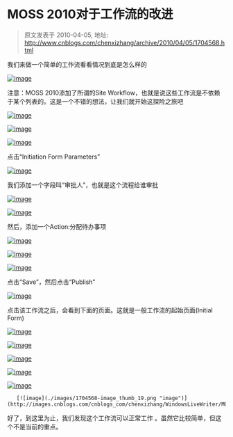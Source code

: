 # MOSS 2010对于工作流的改进 
> 原文发表于 2010-04-05, 地址: http://www.cnblogs.com/chenxizhang/archive/2010/04/05/1704568.html 


我们来做一个简单的工作流看看情况到底是怎么样的

 [![image](./images/1704568-image_thumb_2.png "image")](http://images.cnblogs.com/cnblogs_com/chenxizhang/WindowsLiveWriter/MOSS2010SharePointDesigner_9410/image_6.png) 

 注意：MOSS 2010添加了所谓的Site Workflow，也就是说这些工作流是不依赖于某个列表的。这是一个不错的想法，让我们就开始这探险之旅吧

 [![image](./images/1704568-image_thumb_3.png "image")](http://images.cnblogs.com/cnblogs_com/chenxizhang/WindowsLiveWriter/MOSS2010SharePointDesigner_9410/image_8.png) 

 [![image](./images/1704568-image_thumb_4.png "image")](http://images.cnblogs.com/cnblogs_com/chenxizhang/WindowsLiveWriter/MOSS2010SharePointDesigner_9410/image_10.png) 

   [![image](./images/1704568-image_thumb_5.png "image")](http://images.cnblogs.com/cnblogs_com/chenxizhang/WindowsLiveWriter/MOSS2010SharePointDesigner_9410/image_12.png) 

 点击“Initiation Form Parameters”

 [![image](./images/1704568-image_thumb_7.png "image")](http://images.cnblogs.com/cnblogs_com/chenxizhang/WindowsLiveWriter/MOSS2010SharePointDesigner_9410/image_16.png) 

  我们添加一个字段叫“审批人”，也就是这个流程给谁审批

 [![image](./images/1704568-image_thumb_8.png "image")](http://images.cnblogs.com/cnblogs_com/chenxizhang/WindowsLiveWriter/MOSS2010SharePointDesigner_9410/image_18.png) 

 [![image](./images/1704568-image_thumb_9.png "image")](http://images.cnblogs.com/cnblogs_com/chenxizhang/WindowsLiveWriter/MOSS2010SharePointDesigner_9410/image_20.png) 

 然后，添加一个Action:分配待办事项

 [![image](./images/1704568-image_thumb_10.png "image")](http://images.cnblogs.com/cnblogs_com/chenxizhang/WindowsLiveWriter/MOSS2010SharePointDesigner_9410/image_22.png) 

 [![image](./images/1704568-image_thumb_11.png "image")](http://images.cnblogs.com/cnblogs_com/chenxizhang/WindowsLiveWriter/MOSS2010SharePointDesigner_9410/image_24.png) 

 [![image](./images/1704568-image_thumb_12.png "image")](http://images.cnblogs.com/cnblogs_com/chenxizhang/WindowsLiveWriter/MOSS2010SharePointDesigner_9410/image_26.png) 

 点击“Save”，然后点击“Publish”

 [![image](./images/1704568-image_thumb_13.png "image")](http://images.cnblogs.com/cnblogs_com/chenxizhang/WindowsLiveWriter/MOSS2010SharePointDesigner_9410/image_28.png) 

 点击该工作流之后，会看到下面的页面。这就是一般工作流的起始页面(Initial Form)

 [![image](./images/1704568-image_thumb_14.png "image")](http://images.cnblogs.com/cnblogs_com/chenxizhang/WindowsLiveWriter/MOSS2010SharePointDesigner_9410/image_30.png) 

 [![image](./images/1704568-image_thumb_15.png "image")](http://images.cnblogs.com/cnblogs_com/chenxizhang/WindowsLiveWriter/MOSS2010SharePointDesigner_9410/image_32.png) 

 [![image](./images/1704568-image_thumb_16.png "image")](http://images.cnblogs.com/cnblogs_com/chenxizhang/WindowsLiveWriter/MOSS2010SharePointDesigner_9410/image_34.png) 

 [![image](./images/1704568-image_thumb_17.png "image")](http://images.cnblogs.com/cnblogs_com/chenxizhang/WindowsLiveWriter/MOSS2010SharePointDesigner_9410/image_36.png) 

 [![image](./images/1704568-image_thumb_18.png "image")](http://images.cnblogs.com/cnblogs_com/chenxizhang/WindowsLiveWriter/MOSS2010SharePointDesigner_9410/image_38.png) 

       [![image](./images/1704568-image_thumb_19.png "image")](http://images.cnblogs.com/cnblogs_com/chenxizhang/WindowsLiveWriter/MOSS2010SharePointDesigner_9410/image_40.png) 

 好了，到这里为止，我们发现这个工作流可以正常工作 。虽然它比较简单，但这个不是当前的重点。 


